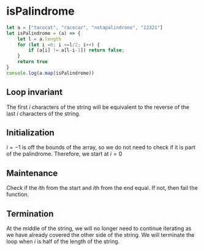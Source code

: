 # isPalindrome

```TypeScript
let a = ["tacocat", "racecar", "notapalindrone", "12321"]
let isPalindrome = (a) => {
	let l = a.length
	for (let i =0; i <=l/2; i++) {
		if (a[i] != a[l-i-1]) return false;
	}
	return true
}
console.log(a.map(isPalindrome))
```

## Loop invariant

The first $i$ characters of the string will be equivalent to the reverse of the last $i$ characters of the string.

## Initialization

$i=-1$ is off the bounds of the array, so we do not need to check if it is part of the palindrome. Therefore, we start at $i=0$

## Maintenance

Check if the $i$th from the start and $i$th from the end equal. If not, then fail the function.

## Termination

At the middle of the string, we will no longer need to continue iterating as we have already covered the other side of the string. We will terminate the loop when $i$ is half of the length of the string.
